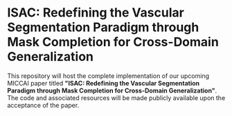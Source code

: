 # ISAC: Redefining the Vascular Segmentation Paradigm through Mask Completion for Cross-Domain Generalization

This repository will host the complete implementation of our upcoming MICCAI paper titled **"ISAC: Redefining the Vascular Segmentation Paradigm through Mask Completion for Cross-Domain Generalization"**. The code and associated resources will be made publicly available upon the acceptance of the paper.
